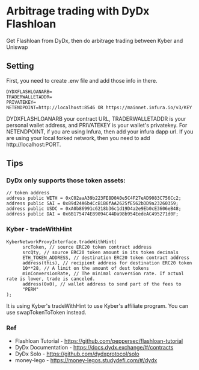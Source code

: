 # Arbitrage trading with DyDx Flashloan
Get Flashloan from DyDx, then do arbitrage trading between Kyber and Uniswap

## Setting
First, you need to create .env file and add those info in there.
```
DYDXFLASHLOANARB=
TRADERWALLETADDR=
PRIVATEKEY=
NETENDPOINT=http://localhost:8546 OR https://mainnet.infura.io/v3/KEY
```
DYDXFLASHLOANARB your contract URL, TRADERWALLETADDR is your personal wallet address, and PRIVATEKEY is your wallet's privatekey.
For NETENDPOINT, if you are using Infura, then add your infura dapp url. If you are using your local forked network, then you need to add http://localhost:PORT.

## Tips
### DyDx only supports those token assets:
```
// token address
address public WETH = 0xC02aaA39b223FE8D0A0e5C4F27eAD9083C756Cc2;
address public SAI = 0x89d24A6b4CcB1B6fAA2625fE562bDD9a23260359;
address public USDC = 0xA0b86991c6218b36c1d19D4a2e9Eb0cE3606eB48;
address public DAI = 0x6B175474E89094C44Da98b954EedeAC495271d0F;
```
### Kyber - tradeWithHint
```
KyberNetworkProxyInterface.tradeWithHint(
      srcToken, // source ERC20 token contract address
      srcQty, // source ERC20 token amount in its token decimals
      ETH_TOKEN_ADDRESS, // destination ERC20 token contract address
      address(this), // recipient address for destination ERC20 token
      10**28, // A limit on the amount of dest tokens
      minConversionRate, // The minimal conversion rate. If actual rate is lower, trade is canceled.
      address(0x0), // wallet address to send part of the fees to
      "PERM"
);
```
It is using Kyber's tradeWithHint to use Kyber's affiliate program. You can use swapTokenToToken instead.

### Ref
- Flashloan Tutorial - https://github.com/peppersec/flashloan-tutorial
- DyDx Documentation - https://docs.dydx.exchange/#/contracts
- DyDx Solo - https://github.com/dydxprotocol/solo
- money-lego - https://money-legos.studydefi.com/#/dydx
